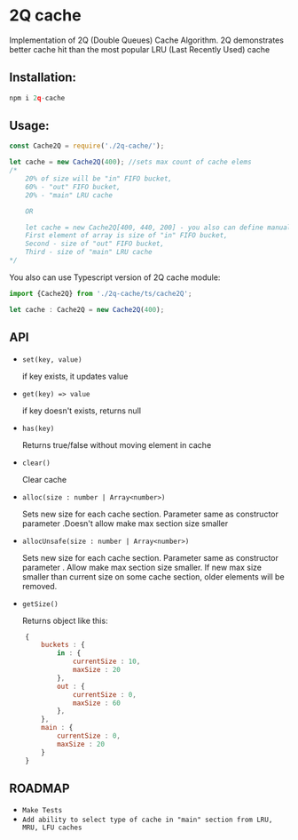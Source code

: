 # 2Q cache

Implementation of 2Q (Double Queues) Cache Algorithm.
2Q demonstrates better cache hit than the most popular LRU (Last Recently Used) cache

## Installation:

```javascript
npm i 2q-cache
```

## Usage:

```javascript
const Cache2Q = require('./2q-cache/');

let cache = new Cache2Q(400); //sets max count of cache elems
/*
    20% of size will be "in" FIFO bucket,
    60% - "out" FIFO bucket,
    20% - "main" LRU cache

    OR

    let cache = new Cache2Q[400, 440, 200] - you also can define manually sizes of each section in cache.
    First element of array is size of "in" FIFO bucket,
    Second - size of "out" FIFO bucket,
    Third - size of "main" LRU cache
*/
```

You also can use Typescript version of 2Q cache module:

```typescript
import {Cache2Q} from './2q-cache/ts/cache2Q';

let cache : Cache2Q = new Cache2Q(400); 
```

## API

* `set(key, value)`

    if key exists, it updates value

* `get(key) => value`

    if key doesn't exists, returns null

* `has(key)`

    Returns true/false without moving element in cache

* `clear()` 

    Clear cache

* `alloc(size : number | Array<number>)`

    Sets new size for each cache section. Parameter same as constructor parameter .Doesn't allow make max section size smaller

* `allocUnsafe(size : number | Array<number>)`

    Sets new size for each cache section. Parameter same as constructor parameter . Allow make max section size smaller.
    If new max size smaller than current size on some cache section, older elements will be removed.

* `getSize()`

    Returns object like this:

```javascript
    {
        buckets : {
            in : {
                currentSize : 10,
                maxSize : 20
            },
            out : {
                currentSize : 0,
                maxSize : 60
            },
        },
        main : {
            currentSize : 0,
            maxSize : 20
        }
    }
```

## ROADMAP

* `Make Tests`
* `Add ability to select type of cache in "main" section from LRU, MRU, LFU caches`